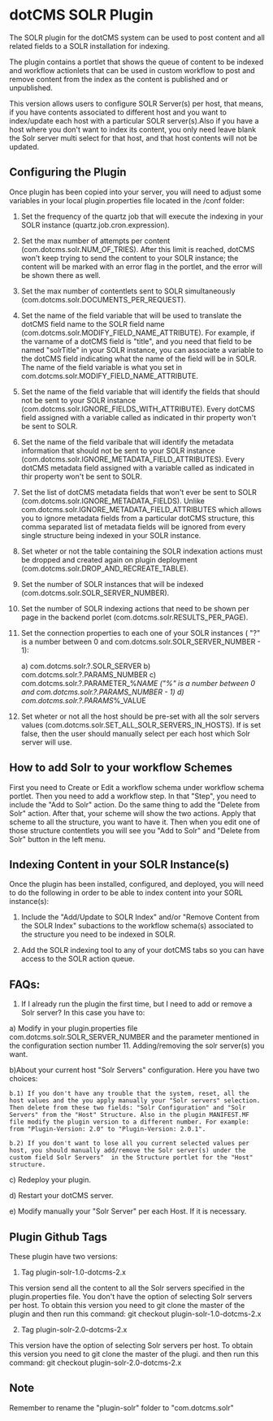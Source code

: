 dotCMS SOLR Plugin
====

The SOLR plugin for the dotCMS system can be used to post content and all related fields to a SOLR installation for indexing.  

The plugin contains a portlet that shows the queue of content to be indexed and workflow actionlets that can be used in custom workflow to post and remove content from the index as the content is published and or unpublished.

This version allows users to configure SOLR Server(s) per host, that means, if you have contents associated to different host and you want to index/update each host with a particular SOLR server(s).Also if you have a host where you don't want to index its content, you only need leave blank the Solr server multi select for that host, and that host contents will not be updated. 


Configuring the Plugin
----------------------

Once plugin has been copied into your server, you will need to adjust some variables in your local plugin.properties file located in the /conf folder:

1) Set the frequency of the quartz job that will execute the indexing in your SOLR instance (quartz.job.cron.expression).

2) Set the max number of attempts per content (com.dotcms.solr.NUM_OF_TRIES). After this limit is reached, dotCMS won't keep trying to send the content to your SOLR instance; the content will be marked with an error flag in the portlet, and the error will be shown there as well.

3) Set the max number of contentlets sent to SOLR simultaneously (com.dotcms.solr.DOCUMENTS_PER_REQUEST).

4) Set the name of the field variable that will be used to translate the dotCMS field name to the SOLR field name (com.dotcms.solr.MODIFY_FIELD_NAME_ATTRIBUTE). For example, if the varname of a dotCMS field is "title", and you need that field to be named "solrTitle" in your SOLR instance, you can associate a variable to the dotCMS field indicating what the name of the field will be in SOLR. The name of the field variable is what you set in com.dotcms.solr.MODIFY_FIELD_NAME_ATTRIBUTE.

5) Set the name of the field variable that will identify the fields that should not be sent to your SOLR instance (com.dotcms.solr.IGNORE_FIELDS_WITH_ATTRIBUTE). Every dotCMS field assigned with a variable called as indicated in thir property won't be sent to SOLR.

6) Set the name of the field varibale that will identify the metadata information that should not be sent to your SOLR instance (com.dotcms.solr.IGNORE_METADATA_FIELD_ATTRIBUTES). Every dotCMS metadata field assigned with a variable called as indicated in thir property won't be sent to SOLR.

7) Set the list of dotCMS metadata fields that won't ever be sent to SOLR (com.dotcms.solr.IGNORE_METADATA_FIELDS). Unlike com.dotcms.solr.IGNORE_METADATA_FIELD_ATTRIBUTES which allows you to ignore metadata fields from a particular dotCMS structure, this comma separated list of metadata fields will be ignored from every single structure being indexed in your SOLR instance.

8) Set wheter or not the table containing the SOLR indexation actions must be dropped and created again on plugin deployment (com.dotcms.solr.DROP_AND_RECREATE_TABLE).

9) Set the number of SOLR instances that will be indexed (com.dotcms.solr.SOLR_SERVER_NUMBER).

10) Set the number of SOLR indexing actions that need to be shown per page in the backend porlet (com.dotcms.solr.RESULTS_PER_PAGE).

11) Set the connection properties to each one of your SOLR instances ( "?" is a number between 0 and com.dotcms.solr.SOLR_SERVER_NUMBER - 1):

	a) com.dotcms.solr.?.SOLR_SERVER
	b) com.dotcms.solr.?.PARAMS_NUMBER
	c) com.dotcms.solr.?.PARAMETER_%_NAME ("%" is a number between 0 and com.dotcms.solr.?.PARAMS_NUMBER - 1)
	d) com.dotcms.solr.?.PARAMS_%_VALUE

12) Set wheter or not all the host should be pre-set with all the solr servers values (com.dotcms.solr.SET_ALL_SOLR_SERVERS_IN_HOSTS). If is set false, then the user should manually select per each host which Solr server will use.


How to add Solr to your workflow Schemes
-----------------------------------------

First you need to Create or Edit a workflow schema under workflow schema portlet. Then you need to add a workflow step. In that "Step",  you need to include the "Add to Solr" action.
Do the same thing to add the "Delete from Solr" action.
After that, your scheme will show the two actions.
Apply that scheme to all the structure, you want to have it. Then when you edit one of those structure contentlets you will see you "Add to Solr" and "Delete from Solr" button in the left menu.


Indexing Content in your SOLR Instance(s)
-----------------------------------------

Once the plugin has been installed, configured, and deployed, you will need to do the following in order to be able to index content into your SORL instance(s):

1) Include the "Add/Update to SOLR Index" and/or "Remove Content from the SOLR Index" subactions to the workflow schema(s) associated to the structure you need to be indexed in SOLR.

2) Add the SOLR indexing tool to any of your dotCMS tabs so you can have access to the SOLR action queue.

FAQs:
-----

1.	If I already run the plugin the first time, but I need to add or remove a Solr server?
In this case you have to:

a) Modify in your plugin.properties file com.dotcms.solr.SOLR_SERVER_NUMBER  and the parameter mentioned in the configuration section number 11. Adding/removing the solr server(s) you want.

b)About your current host "Solr Servers" configuration. Here you have two choices:

	b.1) If you don't have any trouble that the system, reset, all the host values and the you apply manually your "Solr servers" selection. Then delete from these two fields: "Solr Configuration" and "Solr Servers" from the "Host" Structure. Also in the plugin MANIFEST.MF file modify the plugin version to a different number. For example: from "Plugin-Version: 2.0" to "Plugin-Version: 2.0.1".

	b.2) If you don't want to lose all you current selected values per host, you should manually add/remove the Solr server(s) under the custom field Solr Servers"  in the Structure portlet for the "Host" structure. 

c) Redeploy your plugin.

d) Restart your dotCMS server.

e) Modify manually your "Solr Server" per each Host. If it is necessary. 


Plugin Github Tags
------------------
These plugin have two versions:

1.  Tag plugin-solr-1.0-dotcms-2.x

This version send all the content to all the Solr servers specified in the plugin.properties file. You don't have the option of selecting Solr servers per host.
To obtain this version you need to git clone the master of the plugin and then run this command:
git checkout plugin-solr-1.0-dotcms-2.x

2.  Tag plugin-solr-2.0-dotcms-2.x

This version have the option of selecting Solr servers per host.
To obtain this version you need to git clone the master of the plugi. and then run this command:
git checkout plugin-solr-2.0-dotcms-2.x


Note
----
Remember to rename the "plugin-solr" folder to "com.dotcms.solr"